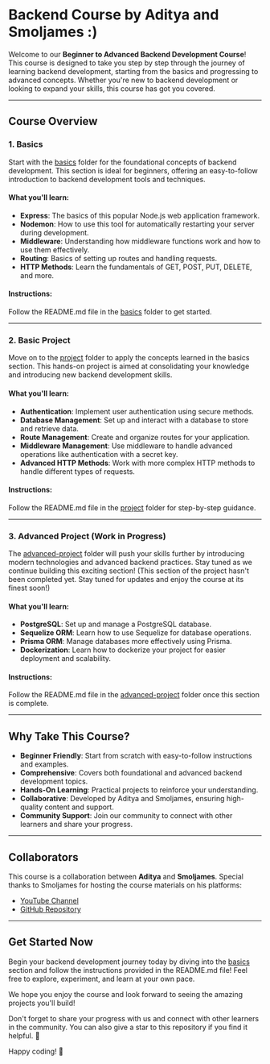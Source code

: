 # Backend Course by Aditya and Smoljames :)

Welcome to our **Beginner to Advanced Backend Development Course**! This course is designed to take you step by step through the journey of learning backend development, starting from the basics and progressing to advanced concepts. Whether you're new to backend development or looking to expand your skills, this course has got you covered.

---

## Course Overview

### 1. Basics

Start with the [basics](basics) folder for the foundational concepts of backend development. This section is ideal for beginners, offering an easy-to-follow introduction to backend development tools and techniques.

#### What you'll learn:

- **Express**: The basics of this popular Node.js web application framework.
- **Nodemon**: How to use this tool for automatically restarting your server during development.
- **Middleware**: Understanding how middleware functions work and how to use them effectively.
- **Routing**: Basics of setting up routes and handling requests.
- **HTTP Methods**: Learn the fundamentals of GET, POST, PUT, DELETE, and more.

#### Instructions:

Follow the README.md file in the [basics](basics) folder to get started.

---

### 2. Basic Project

Move on to the [project](project) folder to apply the concepts learned in the basics section. This hands-on project is aimed at consolidating your knowledge and introducing new backend development skills.

#### What you'll learn:

- **Authentication**: Implement user authentication using secure methods.
- **Database Management**: Set up and interact with a database to store and retrieve data.
- **Route Management**: Create and organize routes for your application.
- **Middleware Management**: Use middleware to handle advanced operations like authentication with a secret key.
- **Advanced HTTP Methods**: Work with more complex HTTP methods to handle different types of requests.

#### Instructions:

Follow the README.md file in the [project](project) folder for step-by-step guidance.

---

### 3. Advanced Project (Work in Progress)

The [advanced-project](advanced-project) folder will push your skills further by introducing modern technologies and advanced backend practices. Stay tuned as we continue building this exciting section!
(This section of the project hasn't been completed yet. Stay tuned for updates and enjoy the course at its finest soon!)

#### What you'll learn:

- **PostgreSQL**: Set up and manage a PostgreSQL database.
- **Sequelize ORM**: Learn how to use Sequelize for database operations.
- **Prisma ORM**: Manage databases more effectively using Prisma.
- **Dockerization**: Learn how to dockerize your project for easier deployment and scalability.

#### Instructions:

Follow the README.md file in the [advanced-project](advanced-project) folder once this section is complete.

---

## Why Take This Course?

- **Beginner Friendly**: Start from scratch with easy-to-follow instructions and examples.
- **Comprehensive**: Covers both foundational and advanced backend development topics.
- **Hands-On Learning**: Practical projects to reinforce your understanding.
- **Collaborative**: Developed by Aditya and Smoljames, ensuring high-quality content and support.
- **Community Support**: Join our community to connect with other learners and share your progress.

---

## Collaborators

This course is a collaboration between **Aditya** and **Smoljames**. Special thanks to Smoljames for hosting the course materials on his platforms:

- [YouTube Channel](https://www.youtube.com/watch?v=9BD9eK9VqXA)
- [GitHub Repository](https://github.com/jamezmca/backend-full-course)

---

## Get Started Now

Begin your backend development journey today by diving into the [basics](basics) section and follow the instructions provided in the README.md file!
Feel free to explore, experiment, and learn at your own pace.

We hope you enjoy the course and look forward to seeing the amazing projects you'll build!

Don't forget to share your progress with us and connect with other learners in the community.
You can also give a star to this repository if you find it helpful. 🌟

Happy coding! 🚀
